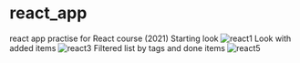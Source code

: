 # react_app
react app practise for React course (2021)
Starting look
![react1](https://user-images.githubusercontent.com/77788188/233980331-e9f0fb29-9cb0-468c-ae7d-cab38582f430.png)
Look with added items
![react3](https://user-images.githubusercontent.com/77788188/233980459-74e1b4ef-bb71-4cc1-98cb-f2e19a329be0.png)
Filtered list by tags and done items
![react5](https://user-images.githubusercontent.com/77788188/233980579-b6240d8e-9e37-4ca8-adaa-a78d87602c40.png)
